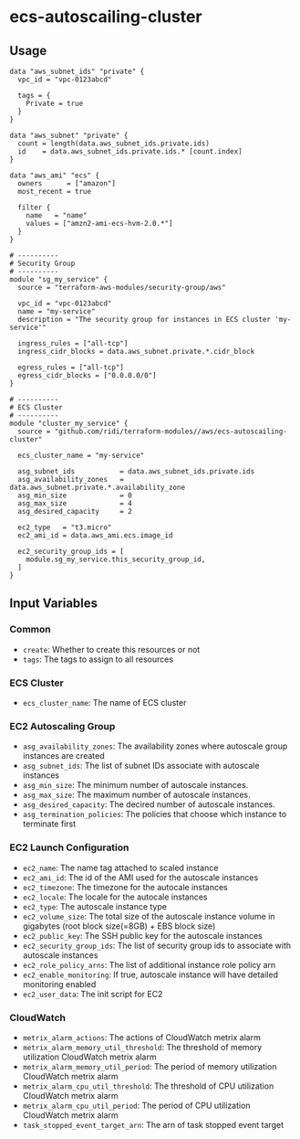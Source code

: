 # ecs-autoscailing-cluster

## Usage
```hcl
data "aws_subnet_ids" "private" {
  vpc_id = "vpc-0123abcd"
  
  tags = {
    Private = true
  }
}

data "aws_subnet" "private" {
  count = length(data.aws_subnet_ids.private.ids)
  id    = data.aws_subnet_ids.private.ids.* [count.index]
}

data "aws_ami" "ecs" {
  owners      = ["amazon"]
  most_recent = true

  filter {
    name   = "name"
    values = ["amzn2-ami-ecs-hvm-2.0.*"]
  }
}

# ----------
# Security Group
# ----------
module "sg_my_service" {
  source = "terraform-aws-modules/security-group/aws"

  vpc_id = "vpc-0123abcd"
  name = "my-service"
  description = "The security group for instances in ECS cluster 'my-service'"

  ingress_rules = ["all-tcp"]
  ingress_cidr_blocks = data.aws_subnet.private.*.cidr_block

  egress_rules = ["all-tcp"]
  egress_cidr_blocks = ["0.0.0.0/0"]
}

# ----------
# ECS Cluster
# ----------
module "cluster_my_service" {
  source = "github.com/ridi/terraform-modules//aws/ecs-autoscailing-cluster"

  ecs_cluster_name = "my-service"

  asg_subnet_ids           = data.aws_subnet_ids.private.ids
  asg_availability_zones   = data.aws_subnet.private.*.availability_zone
  asg_min_size             = 0
  asg_max_size             = 4
  asg_desired_capacity     = 2

  ec2_type   = "t3.micro"
  ec2_ami_id = data.aws_ami.ecs.image_id

  ec2_security_group_ids = [
    module.sg_my_service.this_security_group_id,
  ]
}
```

## Input Variables

### Common
- `create`: Whether to create this resources or not
- `tags`: The tags to assign to all resources

### ECS Cluster
- `ecs_cluster_name`: The name of ECS cluster

### EC2 Autoscaling Group
- `asg_availability_zones`: The availability zones where autoscale group instances are created
- `asg_subnet_ids`: The list of subnet IDs associate with autoscale instances
- `asg_min_size`: The minimum number of autoscale instances.
- `asg_max_size`: The maximum number of autoscale instances.
- `asg_desired_capacity`: The decired number of autoscale instances.
- `asg_termination_policies`: The policies that choose which instance to terminate first

### EC2 Launch Configuration
- `ec2_name`: The name tag attached to scaled instance
- `ec2_ami_id`: The id of the AMI used for the autoscale instances
- `ec2_timezone`: The timezone for the autocale instances
- `ec2_locale`: The locale for the autocale instances
- `ec2_type`: The autoscale instance type
- `ec2_volume_size`: The total size of the autoscale instance volume in gigabytes (root block size(=8GB) + EBS block size)
- `ec2_public_key`: The SSH public key for the autoscale instances
- `ec2_security_group_ids`: The list of security group ids to associate with autoscale instances
- `ec2_role_policy_arns`: The list of additional instance role policy arn
- `ec2_enable_monitoring`: If true, autoscale instance will have detailed monitoring enabled
- `ec2_user_data`: The init script for EC2

### CloudWatch
- `metrix_alarm_actions`: The actions of CloudWatch metrix alarm
- `metrix_alarm_memory_util_threshold`: The threshold of memory utilization CloudWatch metrix alarm
- `metrix_alarm_memory_util_period`: The period of memory utilization CloudWatch metrix alarm
- `metrix_alarm_cpu_util_threshold`: The threshold of CPU utilization CloudWatch metrix alarm
- `metrix_alarm_cpu_util_period`: The period of CPU utilization CloudWatch metrix alarm
- `task_stopped_event_target_arn`: The arn of task stopped event target
